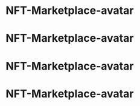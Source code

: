 # NFT-Marketplace-avatar
# NFT-Marketplace-avatar
# NFT-Marketplace-avatar
# NFT-Marketplace-avatar
